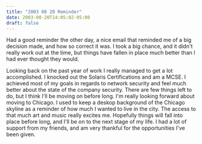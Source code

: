 ```yaml
---
title: "2003 08 20 Reminder"
date: 2003-08-20T14:05:02-05:00
draft: false
---
```


Had a good reminder the other day, a nice email that reminded me of a big decision made, and how so correct it was. I took a big chance, and it didn't really work out at the time, but things have fallen in place much better than I had ever thought they would.

Looking back on the past year of work I really managed to get a lot accomplished. I knocked out the Solaris Certifications and am a MCSE. I achieved most of my goals in regards to network security and feel much better about the state of the company security. There are few things left to do, but I think I'll be moving on before long. I'm really looking forward about moving to Chicago. I used to keep a deskop background of the Chicago skyline as a reminder of how much I wanted to live in the city. The access to that much art and music really excites me. Hopefully things will fall into place before long, and I'll be on to the next stage of my life. I had a lot of support from my friends, and am very thankful for the opportunities I've been given.

